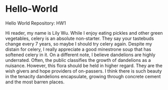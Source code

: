 # Hello-World
Hello World Repository: HW1

Hi reader, my name is Lily Wu. While I enjoy eating pickles and other green vegetables, celery is an absolute non-starter. They say your tastebuds change every 7 years, so maybe I should try celery again. Despite my distain for celery, I really appreciate a good minestrone soup that has softened celery in it. On a different note, I believe dandelions are highly underrated. Often, the public classifies the growth of dandelions as a nuisance. However, this flora should be held in higher regard. They are the wish givers and hope providers of on-passers. I think there is such beauty in the tenacity dandelions encapsulate, growing through concrete cement and the most barren places. 
